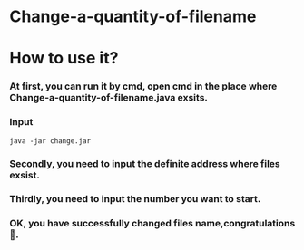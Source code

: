 # Change-a-quantity-of-filename
# How to use it?
### At first, you can run it by cmd, open cmd in the place where Change-a-quantity-of-filename.java exsits.
### Input
`java -jar change.jar`
### Secondly, you need to input the definite address where files exsist. 
### Thirdly, you need to input the number you want to start. 
### OK, you have successfully changed files name,congratulations&#x1F31F;. 
